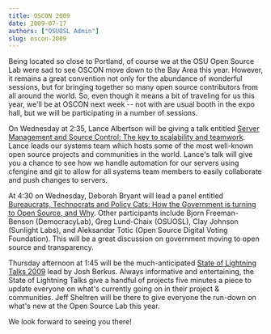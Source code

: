 ```yaml
---
title: OSCON 2009
date: 2009-07-17
authors: ["OSUOSL Admin"]
slug: oscon-2009
---
```


Being located so close to Portland, of course we at the OSU Open Source Lab were sad to see OSCON move down to the Bay
Area this year. However, it remains a great convention not only for the abundance of wonderful sessions, but for
bringing together so many open source contributors from all around the world. So, even though it means a bit of
traveling for us this year, we'll be at OSCON next week -- not with are usual booth in the expo hall, but we will be
participating in a number of sessions.

On Wednesday at 2:35, Lance Albertson will be giving a talk entitled
[Server Management and Source Control: The key to scalability and teamwork](http://en.oreilly.com/oscon2009/public/schedule/detail/8472).
Lance leads our systems team which hosts some of the most well-known open source projects and communities in the world.
Lance's talk will give you a chance to see how we handle automation for our servers using cfengine and git to allow for
all systems team members to easily collaborate and push changes to servers.

At 4:30 on Wednesday, Deborah Bryant will lead a panel entitled
[Bureaucrats, Technocrats and Policy Cats: How the Government is turning to Open Source, and Why](http://en.oreilly.com/oscon2009/public/schedule/detail/8384).
Other participants include Bjorn Freeman-Benson (DemocracyLab), Greg Lund-Chaix (OSUOSL), Clay Johnson (Sunlight Labs),
and Aleksandar Totic (Open Source Digital Voting Foundation). This will be a great discussion on government moving to
open source and transparency.

Thursday afternoon at 1:45 will be the much-anticipated
[State of Lightning Talks 2009](http://en.oreilly.com/oscon2009/public/schedule/detail/8106) lead by Josh Berkus. Always
informative and entertaining, the State of Lightning Talks give a handful of projects five minutes a piece to update
everyone on what's currently going on in their project & communities. Jeff Sheltren will be there to give everyone the
run-down on what's new at the Open Source Lab this year.

We look forward to seeing you there!
